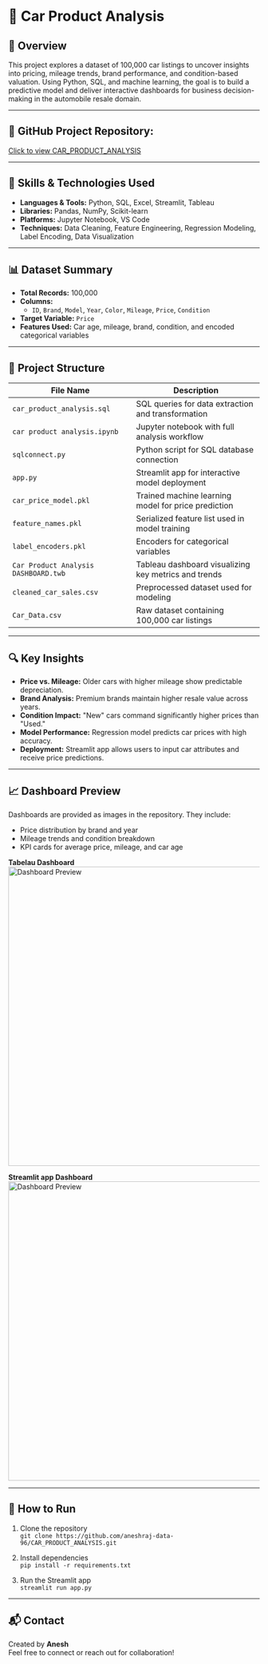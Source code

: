 # 🚗 Car Product Analysis

## 📌 Overview
This project explores a dataset of 100,000 car listings to uncover insights into pricing, mileage trends, brand performance, and condition-based valuation. Using Python, SQL, and machine learning, the goal is to build a predictive model and deliver interactive dashboards for business decision-making in the automobile resale domain.

---

## 🚗 **GitHub Project Repository:** 
[Click to view CAR_PRODUCT_ANALYSIS](https://github.com/aneshraj-d96/CAR_PRODUCT_ANALYSIS)



---

## 🧠 Skills & Technologies Used

- **Languages & Tools:** Python, SQL, Excel, Streamlit, Tableau
- **Libraries:** Pandas, NumPy, Scikit-learn
- **Platforms:** Jupyter Notebook, VS Code
- **Techniques:** Data Cleaning, Feature Engineering, Regression Modeling, Label Encoding, Data Visualization

---

## 📊 Dataset Summary

- **Total Records:** 100,000
- **Columns:**
  - `ID`, `Brand`, `Model`, `Year`, `Color`, `Mileage`, `Price`, `Condition`
- **Target Variable:** `Price`
- **Features Used:** Car age, mileage, brand, condition, and encoded categorical variables

---

## 📂 Project Structure

| File Name                          | Description                                                                 |
|-----------------------------------|-----------------------------------------------------------------------------|
| `car_product_analysis.sql`        | SQL queries for data extraction and transformation                         |
| `car product analysis.ipynb`      | Jupyter notebook with full analysis workflow                               |
| `sqlconnect.py`                   | Python script for SQL database connection                                  |
| `app.py`                          | Streamlit app for interactive model deployment                             |
| `car_price_model.pkl`             | Trained machine learning model for price prediction                        |
| `feature_names.pkl`               | Serialized feature list used in model training                             |
| `label_encoders.pkl`              | Encoders for categorical variables                                         |
| `Car Product Analysis DASHBOARD.twb` | Tableau dashboard visualizing key metrics and trends                    |
| `cleaned_car_sales.csv`           | Preprocessed dataset used for modeling                                     |
| `Car_Data.csv`                    | Raw dataset containing 100,000 car listings                                |

---

## 🔍 Key Insights

- **Price vs. Mileage:** Older cars with higher mileage show predictable depreciation.
- **Brand Analysis:** Premium brands maintain higher resale value across years.
- **Condition Impact:** "New" cars command significantly higher prices than "Used."
- **Model Performance:** Regression model predicts car prices with high accuracy.
- **Deployment:** Streamlit app allows users to input car attributes and receive price predictions.

---

## 📈 Dashboard Preview

Dashboards are provided as images in the repository. They include:

- Price distribution by brand and year
- Mileage trends and condition breakdown
- KPI cards for average price, mileage, and car age

**Tabelau Dashboard**  
  <img src="https://image2url.com/images/1755687080391-fb555241-253c-4f23-84e4-fed6175f39b7.png" alt="Dashboard Preview" width="600"/>
  
**Streamlit app Dashboard**  
  <img src="https://image2url.com/images/1755856540117-f72ce694-f0b0-430e-a451-a8f28698b9e6.png" alt="Dashboard Preview" width="600"/>
  
---

## 🚀 How to Run

1. Clone the repository  
   `git clone https://github.com/aneshraj-data-96/CAR_PRODUCT_ANALYSIS.git`

2. Install dependencies  
   `pip install -r requirements.txt`

3. Run the Streamlit app  
   `streamlit run app.py`

---

## 📬 Contact

Created by **Anesh**  
Feel free to connect or reach out for collaboration!

